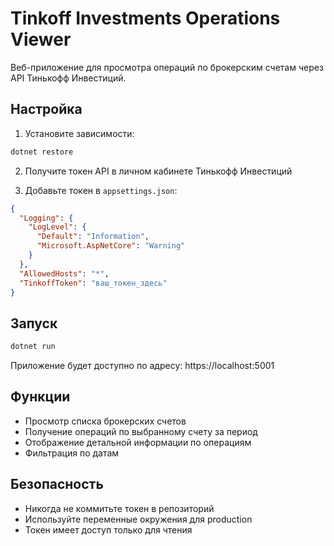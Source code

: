 # Tinkoff Investments Operations Viewer

Веб-приложение для просмотра операций по брокерским счетам через API Тинькофф Инвестиций.

## Настройка

1. Установите зависимости:

```bash
dotnet restore
```

2. Получите токен API в личном кабинете Тинькофф Инвестиций

3. Добавьте токен в `appsettings.json`:

```json
{
  "Logging": {
    "LogLevel": {
      "Default": "Information",
      "Microsoft.AspNetCore": "Warning"
    }
  },
  "AllowedHosts": "*",
  "TinkoffToken": "ваш_токен_здесь"
}
```

## Запуск

```bash
dotnet run
```

Приложение будет доступно по адресу: https://localhost:5001

## Функции

- Просмотр списка брокерских счетов
- Получение операций по выбранному счету за период
- Отображение детальной информации по операциям
- Фильтрация по датам

## Безопасность

- Никогда не коммитьте токен в репозиторий
- Используйте переменные окружения для production
- Токен имеет доступ только для чтения
